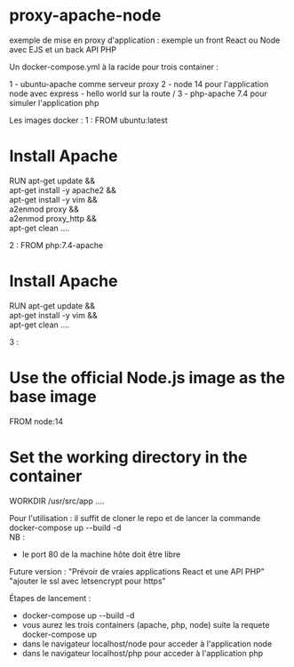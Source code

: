 # proxy-apache-node
exemple de mise en proxy d'application : exemple un front React ou Node avec EJS et un back API PHP

Un docker-compose.yml à la racide pour trois container :

1 - ubuntu-apache comme serveur proxy
2 - node 14 pour l'application node avec express - hello world sur la route /
3 - php-apache 7.4 pour simuler l'application php

Les images docker : 
1 : 
FROM ubuntu:latest

# Install Apache
RUN apt-get update && \
    apt-get install -y apache2 && \
    apt-get install -y vim && \
    a2enmod proxy && \
    a2enmod proxy_http && \
    apt-get clean
    ....


2 : 
FROM php:7.4-apache

# Install Apache
RUN apt-get update && \
    apt-get install -y vim && \
    apt-get clean
    ....

3 : 
# Use the official Node.js image as the base image
FROM node:14

# Set the working directory in the container
WORKDIR /usr/src/app
....


Pour l'utilisation : il suffit de cloner le repo et de lancer la commande  docker-compose up --build -d  
NB : 
- le port 80 de la machine hôte doit être libre


Future version :
"Prévoir de vraies applications React et une API PHP"
"ajouter le ssl avec letsencrypt pour https"

Étapes de lancement :
- docker-compose up --build -d
- vous aurez les trois containers (apache, php, node) suite la requete docker-compose up
- dans le navigateur localhost/node pour acceder à l'application node
- dans le navigateur localhost/php pour acceder à l'application php

